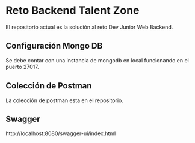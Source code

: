# Reto Backend Talent Zone

El repositorio actual es la solución al reto Dev Junior Web Backend.

## Configuración Mongo DB

Se debe contar con una instancia de mongodb en local funcionando en el puerto 27017.

## Colección de Postman

La colección de postman esta en el repositorio.

## Swagger

http://localhost:8080/swagger-ui/index.html